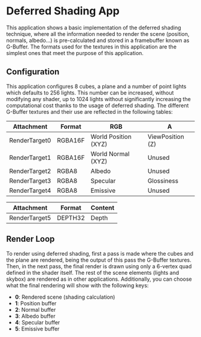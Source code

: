 # Deferred Shading App
This application shows a basic implementation of the deferred shading technique, where all the information needed to render the scene (position, normals, albedo...) is pre-calculated and stored in a framebuffer known as G-Buffer. The formats used for the textures in this application are the simplest ones that meet the purpose of this application.

## Configuration
This application configures 8 cubes, a plane and a number of point lights which defaults to 256 lights. This number can be increased, without modifying any shader, up to 1024 lights without significantly increasing the computational cost thanks to the usage of deferred shading. The different G-Buffer textures and their use are reflected in the following tables:

| Attachment    | Format  | RGB                  | A                |
|---------------|---------|----------------------|------------------|
| RenderTarget0 | RGBA16F | World Position (XYZ) | ViewPosition (Z) |
| RenderTarget1 | RGBA16F | World Normal (XYZ)   | Unused           |
| RenderTarget2 | RGBA8   | Albedo               | Unused           |
| RenderTarget3 | RGBA8   | Specular             | Glossiness       |
| RenderTarget4 | RGBA8   | Emissive             | Unused           |

| Attachment    | Format  | Content|
|---------------|---------|--------|
| RenderTarget5 | DEPTH32 | Depth  |

## Render Loop
To render using deferred shading, first a pass is made where the cubes and the plane are rendered, being the output of this pass the G-Buffer textures. Then, in the next pass, the final render is drawn using only a 6-vertex quad defined in the shader itself. The rest of the scene elements (lights and skybox) are rendered as in other applications. Additionally, you can choose what the final rendering will show with the following keys:

- **0**: Rendered scene (shading calculation)
- **1**: Position buffer
- **2**: Normal buffer
- **3**: Albedo buffer
- **4**: Specular buffer
- **5**: Emissive buffer
